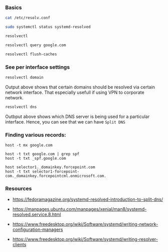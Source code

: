 ### Basics

```bash
cat /etc/resolv.conf

sudo systemctl status systemd-resolved

resolvectl

resolvectl query google.com

resolvectl flush-caches

```

### See per interface settings

```bash
resolvectl domain
```

Output above shows that certain domains should be resolved via certain network interface.
That especially usefull if using VPN to corporate network.

```bash
resolvectl dns
```

Outbput above shows which DNS server is being
used for a particular interface. Hence, you can see that we can have `Split DNS`

### Finding various records:

```
host -t mx google.com

host -t txt google.com | grep spf
host -t txt _spf.google.com

host selector1._domainkey.forcepoint.com
host -t txt selector1-forcepoint-com._domainkey.forcepointcml.onmicrosoft.com.
```

### Resources

- https://fedoramagazine.org/systemd-resolved-introduction-to-split-dns/

- https://manpages.ubuntu.com/manpages/xenial/man8/systemd-resolved.service.8.html

- https://www.freedesktop.org/wiki/Software/systemd/writing-network-configuration-managers

- https://www.freedesktop.org/wiki/Software/systemd/writing-resolver-clients
